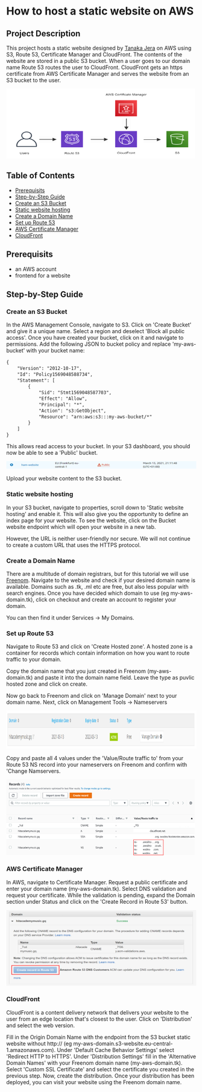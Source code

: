 # How to host a static website on AWS

## Project Description

This project hosts a static website designed by [Tanaka Jera](https://www.linkedin.com/in/tjera/) on AWS using S3, Route 53, Certificate Manager and CloudFront. The contents of the website are stored in a public S3 bucket. When a user goes to our domain name Route 53 routes the user to CloudFront. CloudFront gets an https certificate from AWS Certificate Manager and serves the website from an S3 bucket to the user.

<p>
    <img src="Screenshots/project.PNG" width="500" height="185" />
</p>

## Table of Contents

- [Prerequisits](#Prerequisits)
- [Step-by-Step Guide](#Step-by-Step-Guide)
- [Create an S3 Bucket](#Create-an-S3Create-an-S3-Bucket)
- [Static website hosting](#Static-website-hosting)
- [Create a Domain Name](#Create-a-Domain-Name)
- [Set up Route 53](#Set-up-Route-53)
- [AWS Certificate Manager](#AWS-Certificate-Manager)
- [CloudFront](#CloudFront)

## Prerequisits

- an AWS account
- frontend for a website

## Step-by-Step Guide

### Create an S3 Bucket

In the AWS Management Console, navigate to S3. Click on 'Create Bucket' and give it a unique name. Select a region and deselect 'Block all public access'. Once you have created your bucket, click on it and navigate to permissions. Add the following JSON to bucket policy and replace 'my-aws-bucket' with your bucket name:

```
{
    "Version": "2012-10-17",
    "Id": "Policy1569048588734",
    "Statement": [
        {
            "Sid": "Stmt1569048587703",
            "Effect": "Allow",
            "Principal": "*",
            "Action": "s3:GetObject",
            "Resource": "arn:aws:s3:::my-aws-bucket/*"
        }
    ]
}
```

This allows read access to your bucket. In your S3 dashboard, you should now be able to see a 'Public' bucket.

<p>
    <img src="Screenshots/public_bucket.PNG" width="600" height="20" />
</p>

Upload your website content to the S3 bucket.

### Static website hosting

In your S3 bucket, navigate to properties, scroll down to 'Static website hosting' and enable it. This will also give you the opportunity to define an index page for your website. To see the website, click on the Bucket website endpoint which will open your website in a new tab.

However, the URL is neither user-friendly nor secure. We will not continue to create a custom URL that uses the HTTPS protocol.

### Create a Domain Name

There are a multitude of domain registrars, but for this tutorial we will use [Freenom](https://www.freenom.com/en/index.html?lang=en). Navigate to the website and check if your desired domain name is available. Domains such as .tk, .ml etc are free, but also less popular with search engines. Once you have decided which domain to use (eg my-aws-domain.tk), click on checkout and create an account to register your domain.

You can then find it under Services -> My Domains.

### Set up Route 53

Navigate to Route 53 and click on 'Create Hosted zone'. A hosted zone is a container for records which contain information on how you want to route traffic to your domain.

Copy the domain name that you just created in Freenom (my-aws-domain.tk) and paste it into the domain name field. Leave the type as puvlic hosted zone and click on create.

Now go back to Freenom and click on 'Manage Domain' next to your domain name. Next, click on Management Tools -> Nameservers

<p>
    <img src="Screenshots/freenom_mgmt.PNG" width="550" height="100" />
</p>

Copy and paste all 4 values under the 'Value/Route traffic to' from your Route 53 NS record into your nameservers on Freenom and confirm with 'Change Namservers.

<p>
    <img src="Screenshots/nameservers.png" width="500" height="200" />
</p>

### AWS Certificate Manager

In AWS, navigate to Certificate Manager. Request a public certificate and enter your domain name (my-aws-domain.tk). Select DNS validation and request your certificate. While the validation is pending, expand the Domain section under Status and click on the 'Create Record in Route 53' button.

<p>
    <img src="Screenshots/certificate.png" width="550" height="200" />
</p>

### CloudFront

CloudFront is a content delivery network that delivers your website to the user from an edge location that's closest to the user. Click on 'Distribution' and select the web version.

Fill in the Origin Domain Name with the endpoint from the S3 bucket static website without http:// (eg my-aws-domain.s3-website.eu-central-1.amazonaws.com). Under 'Default Cache Behavior Settings' select 'Redirect HTTP to HTTPS'. Under 'Distribution Settings' fill in the 'Alternative Domain Names' with your Freenom domain name (my-aws-domain.tk). Select 'Custom SSL Certificate' and select the certificate you created in the previous step. Now, create the distribution. Once your distribution has been deployed, you can visit your website using the Freenom domain name.
